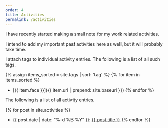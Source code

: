 ```yaml
---
order: 4
title: Activities
permalink: /activities
---
```


I have recently started making a small note for my work related activities.

I intend to add my important past activities here as well, but it will probably take time.

I attach tags to individual activity entries. The following is a list of all such tags.

{% assign items_sorted = site.tags | sort: 'tag' %}
{% for item in items_sorted %}
- [{{ item.face }}]({{ item.url | prepend: site.baseurl }})
{% endfor %}

The following is a list of all activity entries.

{% for post in site.activities %}
- {{ post.date | date: "%-d %B %Y" }}: <a href="{{ post.url }}">{{ post.title }}</a>
{% endfor %}

